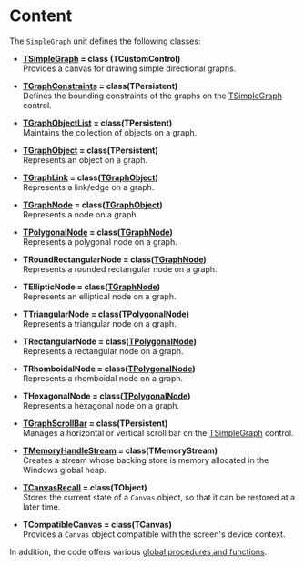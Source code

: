 Content
=======
The `SimpleGraph` unit defines the following classes:

- **[TSimpleGraph](TSimpleGraph.md) = class (TCustomControl)** \
  Provides a canvas for drawing simple directional graphs.

- **[TGraphConstraints](TGraphConstraints.md) = class(TPersistent)** \
  Defines the bounding constraints of the graphs on the [TSimpleGraph](TSimpleGraph.md) control.

- **[TGraphObjectList](TGraphObjectList.md) = class(TPersistent)** \
  Maintains the collection of objects on a graph.

- **[TGraphObject](TGraphObject.md) = class(TPersistent)** \
  Represents an object on a graph.

- **[TGraphLink](TGraphLink.md) = class([TGraphObject](TGraphObject.md))** \
  Represents a link/edge on a graph.

- **[TGraphNode](TGraphNode.md) = class([TGraphObject](TGraphObject.md))** \
  Represents a node on a graph.

- **[TPolygonalNode](TPolygonalNode.md) = class([TGraphNode](TGraphNode.md))** \
  Represents a polygonal node on a graph.

- **TRoundRectangularNode = class([TGraphNode](TGraphNode.md))** \
  Represents a rounded rectangular node on a graph.

- **TEllipticNode = class([TGraphNode](TGraphNode.md))** \
  Represents an elliptical node on a graph.

- **TTriangularNode = class([TPolygonalNode](TPolygonalNode.md))** \
  Represents a triangular node on a graph.

- **TRectangularNode = class([TPolygonalNode](TPolygonalNode.md))** \
  Represents a rectangular node on a graph.

- **TRhomboidalNode = class([TPolygonalNode](TPolygonalNode.md))** \
  Represents a rhomboidal node on a graph.

- **THexagonalNode = class([TPolygonalNode](TPolygonalNode.md))** \
  Represents a hexagonal node on a graph.

- **[TGraphScrollBar](TGraphScrollBar.md) = class(TPersistent)** \
  Manages a horizontal or vertical scroll bar on the [TSimpleGraph](TSimpleGraph.md) control.

- **[TMemoryHandleStream](TMemoryHandleStream.md) = class(TMemoryStream)** \
  Creates a stream whose backing store is memory allocated in the Windows global heap.

- **[TCanvasRecall](TCanvasRecall.md) = class(TObject)** \
  Stores the current state of a `Canvas` object, so that it can be restored at a later time.

- **TCompatibleCanvas = class(TCanvas)** \
  Provides a `Canvas` object compatible with the screen's device context.

In addition, the code offers various [global procedures and functions](Globals.md).
